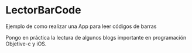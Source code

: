 LectorBarCode
=============

Ejemplo de como realizar una App para leer códigos de barras



Pongo en práctica la lectura de algunos blogs importante en programación Objetive-c y iOS.
